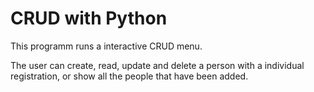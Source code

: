 # CRUD with Python

This programm runs a interactive CRUD menu.

The user can create, read, update and delete a person with a individual registration, or show all the people that have been added.